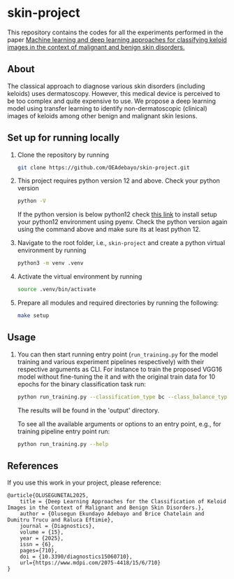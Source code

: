 # skin-project
This repository contains the codes for all the experiments performed in the paper [Machine learning and deep learning approaches for classifying keloid images in the context of malignant and benign skin disorders.](https://www.mdpi.com/2075-4418/15/6/710)

## About
The classical approach to diagnose various skin disorders (including keloids) uses dermatoscopy. However, this medical device is perceived to be too complex and quite expensive to use. We propose a deep learning model using transfer learning to identify non-dermatoscopic (clinical) images of keloids among other benign and malignant skin lesions.

## Set up for running locally
1. Clone the repository by running
    ```bash
    git clone https://github.com/OEAdebayo/skin-project.git
    ```

1. This project requires python version 12 and above. Check your python version
    ```bash
    python -V
    ```
    If the python version is below python12 check [this link](https://github.com/pyenv/pyenv) to install setup your python12 environment using pyenv.
    Check the python version again using the command above and make sure its at least python 12.

1. Navigate to the root folder, i.e., `skin-project` and create a python virtual environment by running

    ```bash
    python3 -m venv .venv
    ``` 
1. Activate the virtual environment by running
    ```bash
    source .venv/bin/activate
    ```
1. Prepare all modules and required directories by running the following:
    ```bash
    make setup
    ```
## Usage
1. You can then start running entry point (`run_training.py` for the model training and various experiment pipelines respectively) with their respective arguments as CLI. For instance to train the proposed VGG16 model without fine-tuning the it and with the original train data for 10 epochs for the binary classification task run:
    ```bash
    python run_training.py --classification_type bc --class_balance_type none
    ```
    The results will be found in the 'output' directory.

    To see all the available arguments or options to an entry point, e.g., for training pipeline entry point run:
    ```bash
    python run_training.py --help
   
    ```
## References
If you use this work in your project, please reference:

    @article{OLUSEGUNETAL2025,
        title = {Deep Learning Approaches for the Classification of Keloid Images in the Context of Malignant and Benign Skin Disorders.},
        author = {Olusegun Ekundayo Adebayo and Brice Chatelain and Dumitru Trucu and Raluca Eftimie},
        journal = {Diagnostics},
        volume = {15},
        year = {2025},
        issn = {6},
        pages={710},
        doi = {10.3390/diagnostics15060710},
        url={https://www.mdpi.com/2075-4418/15/6/710}
    }